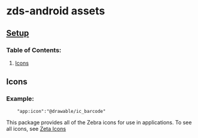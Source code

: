 # zds-android assets

## [Setup](../../../README.md)

### Table of Contents:

1. [Icons](#Icons)

<a name="Icons"></a>

## Icons

### Example:

```xml
    "app:icon":"@drawable/ic_barcode"
```

This package provides all of the Zebra icons for use in applications. To see all icons,
see [Zeta Icons](https://design.zebra.com/icons)
